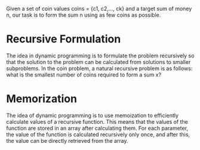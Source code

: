 Given a set of coin values coins = {c1, c2,..., ck} and a target sum of money n, our task is to form the sum n using as few coins as possible.

# Recursive Formulation

The idea in dynamic programming is to formulate the problem recursively so
that the solution to the problem can be calculated from solutions to smaller
subproblems. In the coin problem, a natural recursive problem is as follows: what
is the smallest number of coins required to form a sum x?

# Memorization

The idea of dynamic programming is to use memoization to efficiently calculate
values of a recursive function. This means that the values of the function are
stored in an array after calculating them. For each parameter, the value of the
function is calculated recursively only once, and after this, the value can be
directly retrieved from the array.


